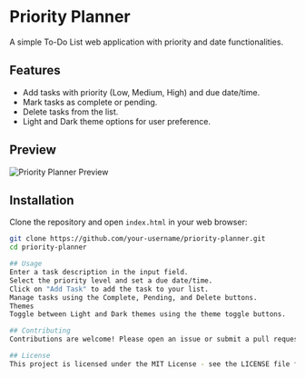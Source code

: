 # Priority Planner

A simple To-Do List web application with priority and date functionalities.

## Features

- Add tasks with priority (Low, Medium, High) and due date/time.
- Mark tasks as complete or pending.
- Delete tasks from the list.
- Light and Dark theme options for user preference.

## Preview

![Priority Planner Preview](preview.png)

## Installation

Clone the repository and open `index.html` in your web browser:

```bash
git clone https://github.com/your-username/priority-planner.git
cd priority-planner

## Usage
Enter a task description in the input field.
Select the priority level and set a due date/time.
Click on "Add Task" to add the task to your list.
Manage tasks using the Complete, Pending, and Delete buttons.
Themes
Toggle between Light and Dark themes using the theme toggle buttons.

## Contributing
Contributions are welcome! Please open an issue or submit a pull request for any enhancements or bug fixes.

## License
This project is licensed under the MIT License - see the LICENSE file for details.


